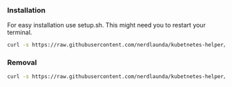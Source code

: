 ### Installation
For easy installation use setup.sh.
This might need you to restart your terminal.
```bash
curl -s https://raw.githubusercontent.com/nerdlaunda/kubetnetes-helper/main/install.sh | bash 
```



### Removal
```bash
curl -s https://raw.githubusercontent.com/nerdlaunda/kubetnetes-helper/main/uninstall.sh | bash 
```